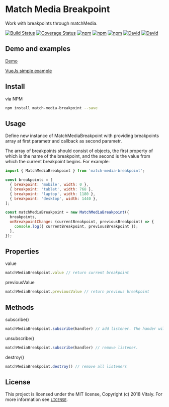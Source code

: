 # Match Media Breakpoint

Work with breakpoints through matchMedia.

[![Build Status](https://travis-ci.org/karambafe/match-media-breakpoint.svg?branch=master)](https://travis-ci.org/karambafe/match-media-breakpoint)
[![Coverage Status](https://coveralls.io/repos/github/karambafe/match-media-breakpoint/badge.svg?branch=master)](https://coveralls.io/github/karambafe/match-media-breakpoint?branch=master)
[![npm](https://img.shields.io/npm/v/match-media-breakpoint.svg)](https://www.npmjs.com/package/match-media-breakpoint)
[![npm](https://img.shields.io/npm/dm/match-media-breakpoint.svg)](https://www.npmjs.com/package/match-media-breakpoint)
[![npm](https://img.shields.io/npm/dt/match-media-breakpoint.svg)](https://www.npmjs.com/package/match-media-breakpoint)
[![David](https://david-dm.org/karambafe/match-media-breakpoint.svg)](https://david-dm.org/karambafe/match-media-breakpoint)
[![David](https://david-dm.org/karambafe/match-media-breakpoint/dev-status.svg)](https://david-dm.org/karambafe/match-media-breakpoint?type=dev)

## Demo and examples

[Demo](https://wy8p85y2vl.codesandbox.io/)

[VueJs simple example](https://codesandbox.io/s/wy8p85y2vl)

## Install

via NPM
```bash
npm install match-media-breakpoint --save
```

## Usage

Define new instance of MatchMediaBreakpoint with providing breakpoints array at first parametr and callback as second parametr.

The array of breakpoints should consist of objects, the first property of which is the name of the breakpoint, and the second is the value from which the current breakpoint begins. For example:

```javascript
import { MatchMediaBreakpoint } from 'match-media-breakpoint';

const breakpoints = [
  { breakpoint: 'mobile', width: 0 },
  { breakpoint: 'tablet', width: 768 },
  { breakpoint: 'laptop', width: 1180 },
  { breakpoint: 'desktop', width: 1440 },
];

const matchMediaBreakpoint = new MatchMediaBreakpoint({
  breakpoints, 
  onBreakpointChange: (currentBreakpoint, previousBreakpoint) => {
    console.log({ currentBreakpoint, previousBreakpoint });
  },
});
```

## Properties

value

```javascript
matchMediaBreakpoint.value // return current breakpoint
```

previousValue

```javascript
matchMediaBreakpoint.previousValue // return previous breakpoint
```

## Methods

subscribe()

```javascript
matchMediaBreakpoint.subscribe(handler) // add listener. The hander will be called with the previous and current breakpoint as parameters at each breakpoint change
```

unsubscribe()

```javascript
matchMediaBreakpoint.subscribe(handler) // remove listener.
```

destroy()

```javascript
matchMediaBreakpoint.destroy() // remove all listeners
```

## License

This project is licensed under the MIT license, Copyright (c) 2018 Vitaly. For more information see [`LICENSE`](https://github.com/karambafe/match-media-breakpoint/blob/master/LICENSE).
